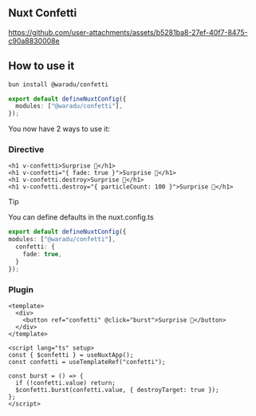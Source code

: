 ## Nuxt Confetti

https://github.com/user-attachments/assets/b5281ba8-27ef-40f7-8475-c90a8830008e

## How to use it

```bash
bun install @waradu/confetti
```

```ts
export default defineNuxtConfig({
  modules: ["@waradu/confetti"],
});
```

You now have 2 ways to use it:

### Directive

```vue
<h1 v-confetti>Surprise 🎉</h1>
<h1 v-confetti="{ fade: true }">Surprise 🎉</h1>
<h1 v-confetti.destroy>Surprise 🎉</h1>
<h1 v-confetti.destroy="{ particleCount: 100 }">Surprise 🎉</h1>
```

> [!TIP]  
> You can define defaults in the nuxt.config.ts
> ```ts
> export default defineNuxtConfig({
> modules: ["@waradu/confetti"],
>   confetti: {
>     fade: true,
>   }
> });
> ```

### Plugin

```vue
<template>
  <div>
    <button ref="confetti" @click="burst">Surprise 🎉</button>
  </div>
</template>

<script lang="ts" setup>
const { $confetti } = useNuxtApp();
const confetti = useTemplateRef("confetti");

const burst = () => {
  if (!confetti.value) return;
  $confetti.burst(confetti.value, { destroyTarget: true });
};
</script>
```
